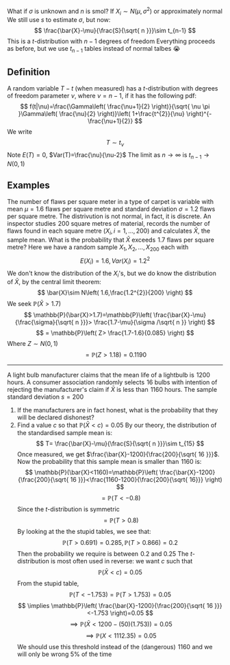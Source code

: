 What if $\sigma$ is unknown and $n$ is smol? If $X_{i}\sim N(\mu,\sigma^{2})$ or approximately normal
We still use $s$ to estimate $\sigma$, but now:
$$
\frac{\bar{X}-\mu}{\frac{S}{\sqrt{ n }}}\sim t_{n-1}
$$
This is a $t$-distribution with $n-1$ degrees of freedom
Everything proceeds as before, but we use $t_{n-1}$ tables instead of normal talbes :sob:
## Definition
A random variable $T-t$ (when measured) has a $t$-distribution with degrees of freedom parameter $\nu$, where $\nu=n-1$, if it has the following pdf:
$$
f(t|\nu)=\frac{\Gamma\left( \frac{\nu+1}{2} \right)}{\sqrt{ \nu \pi }\Gamma\left( \frac{\nu}{2} \right)}\left( 1+\frac{t^{2}}{\nu} \right)^{- \frac{\nu+1}{2}}
$$
We write
$$
T\sim t_{\nu}
$$
Note $E(T)=0$, $Var(T)=\frac{\nu}{\nu-2}$
The limit as $n\to \infty$ is $t_{n-1}\to N(0,1)$
## Examples
The number of flaws per square meter in a type of carpet is variable with mean $\mu=1.6$ flaws per square metre and standard deviation $\sigma=1.2$ flaws per square metre. The distrivution is not normal, in fact, it is discrete. An inspector studies $\hspace{0pt}200$ square metres of material, records the number of flaws found in each square metre $(X_{i},i=1,\dots,200)$ and calculates $\bar{X}$, the sample mean. What is the probability that $\bar{X}$ exceeds $\hspace{0pt}1.7$ flaws per square metre?
Here we have a random sample $X_{1},X_{2},\dots,X_{200}$ each with
$$
E(X_{i})=1.6,Var(X_{i})=1.2^{2}
$$
We don't know the distribution of the $X_{i}$'s, but we do know the distribution of $\bar{X}$, by the central limit theorem:
$$
\bar{X}\sim N\left( 1.6,\frac{1.2^{2}}{200} \right)
$$
We seek $\mathbb{P}(\bar{X}>1.7)$ 
$$
\mathbb{P}(\bar{X}>1.7)=\mathbb{P}\left(   \frac{\bar{X}-\mu}{\frac{\sigma}{\sqrt{ n }}}> \frac{1.7-\mu}{\sigma /\sqrt{ n }} \right)
$$
$$
= \mathbb{P}\left( Z> \frac{1.7-1.6}{0.085} \right)
$$
Where $Z\sim N(0,1)$
$$
=\mathbb{P}(Z>1.18)=0.1190
$$
___
A light bulb manufacturer claims that the mean life of a lightbulb is $\hspace{0pt}1200$ hours. A consumer association randomly selects $\hspace{0pt}16$ bulbs with intention of rejecting the manufacturer's claim if $\bar{X}$ is less than $\hspace{0pt}1160$ hours.
The sample standard deviation $s=200$
1. If the manufacturers are in fact honest, what is the probability that they will be declared dishonest?
2. Find a value $c$ so that $\mathbb{P}(\bar{X}<c)=0.05$
By our theory, the distribution of the standardised sample mean is:
$$
T= \frac{\bar{X}-\mu}{\frac{S}{\sqrt{ n }}}\sim t_{15}
$$
Once measured, we get $\frac{\bar{X}-1200}{\frac{200}{\sqrt{ 16 }}}$. Now the probability that this sample mean is smaller than $\hspace{0pt}1160$ is:
$$
\mathbb{P}(\bar{X}<1160)=\mathbb{P}\left( \frac{\bar{X}-1200}{\frac{200}{\sqrt{ 16 }}}<\frac{1160-1200}{\frac{200}{\sqrt{ 16}}} \right)
$$
$$
= \mathbb{P}(T<-0.8)
$$
Since the $t$-distribution is symmetric
$$
=\mathbb{P}(T>0.8)
$$
By looking at the the stupid tables, we see that:
$$
\mathbb{P}(T>0.691)=0.285,\mathbb{P}(T>0.866)=0.2
$$
Then the probability we require is between $\hspace{0pt}0.2$ and 0.25
The $t$-distribution is most often used in reverse: we want $c$ such that 
$$
\mathbb{P}(\bar{X}<c)=0.05
$$
From the stupid table,
$$
\mathbb{P}(T<-1.753)=\mathbb{P}(T>1.753)=0.05
$$
$$
\implies \mathbb{P}\left( \frac{\bar{X}-1200}{\frac{200}{\sqrt{ 16 }}}<-1.753 \right)=0.05
$$
$$
\implies \mathbb{P}(\bar{X}<1200-(50)(1.753))=0.05
$$
$$
\implies \mathbb{P}(X<1112.35)=0.05
$$
    We should use this threshold instead of the (dangerous) $\hspace{0pt}1160$ and we will only be wrong 5% of the time